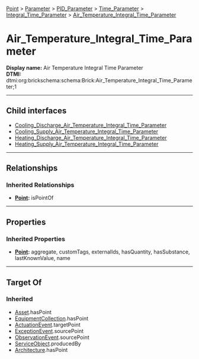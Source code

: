 [Point](../../../../../Point.md) > [Parameter](../../../../Parameter.md) > [PID_Parameter](../../../PID_Parameter.md) > [Time_Parameter](../../Time_Parameter.md) > [Integral_Time_Parameter](../Integral_Time_Parameter.md) > [Air_Temperature_Integral_Time_Parameter](#)
# Air_Temperature_Integral_Time_Parameter

**Display name:** Air Temperature Integral Time Parameter<br />
**DTMI:** dtmi:org:brickschema:schema:Brick:Air_Temperature_Integral_Time_Parameter;1

---

## Child interfaces
* [Cooling_Discharge_Air_Temperature_Integral_Time_Parameter](Cooling_Discharge_Air_Temperature_Integral_Time_Parameter.md)
* [Cooling_Supply_Air_Temperature_Integral_Time_Parameter](Cooling_Supply_Air_Temperature_Integral_Time_Parameter.md)
* [Heating_Discharge_Air_Temperature_Integral_Time_Parameter](Heating_Discharge_Air_Temperature_Integral_Time_Parameter.md)
* [Heating_Supply_Air_Temperature_Integral_Time_Parameter](Heating_Supply_Air_Temperature_Integral_Time_Parameter.md)

---

## Relationships
### Inherited Relationships
* **[Point](../../../../../Point.md):** isPointOf

---

## Properties
### Inherited Properties
* **[Point](../../../../../Point.md):** aggregate, customTags, externalIds, hasQuantity, hasSubstance, lastKnownValue, name

---

## Target Of
### Inherited
* [Asset](../../../../../../Asset/Asset.md).hasPoint
* [EquipmentCollection](../../../../../../Collection/AssetCollection/EquipmentCollection/EquipmentCollection.md).hasPoint
* [ActuationEvent](../../../../../../Event/PointEvent/ActuationEvent.md).targetPoint
* [ExceptionEvent](../../../../../../Event/PointEvent/ExceptionEvent.md).sourcePoint
* [ObservationEvent](../../../../../../Event/PointEvent/ObservationEvent.md).sourcePoint
* [ServiceObject](../../../../../../Information/ServiceObject/ServiceObject.md).producedBy
* [Architecture](../../../../../../Space/Architecture/Architecture.md).hasPoint
